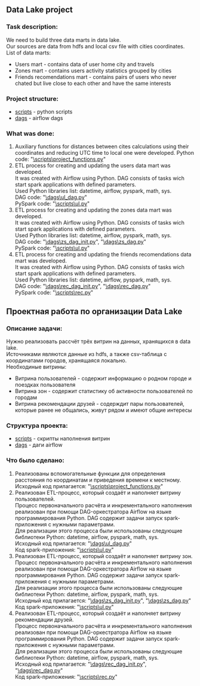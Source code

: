 ## Data Lake project

### Task description:
We need to build three data marts in data lake.\
Our sources are data from hdfs and local csv file with cities coordinates.\
List of data marts:
* Users mart - contains data of user home city and travels
* Zones mart - contains users activity statistics grouped by cities
* Friends recomendations mart - contains pairs of users who never chated but live close to each other and have the same interests

### Project structure:
* [scripts](https://github.com/PonomarevVladimir/Portfolio/tree/main/spark_project/scripts) - python scripts
* [dags](https://github.com/PonomarevVladimir/Portfolio/tree/main/spark_project/dags) - airflow dags

### What was done:
1. Auxiliary functions for distances between cites calculations using their coordinates and reducing UTC time to local one were developed.
Python code: "[\scripts\project_functions.py](https://github.com/PonomarevVladimir/Portfolio/blob/main/spark_project/scripts/project_functions.py)"
2. ETL process for creating and updating the users data mart was developed.\
It was created with Airflow using Python. DAG consists of tasks wich start spark applications with defined parameters.\
Used Python libraries list: datetime, airflow, pyspark, math, sys.\
DAG code: "[\dags\ul_dag.py](https://github.com/PonomarevVladimir/Portfolio/blob/main/spark_project/dags/ul_dag.py)"\
PySpark code: "[\scripts\ul.py](https://github.com/PonomarevVladimir/Portfolio/blob/main/spark_project/scripts/ul.py)"
3. ETL process for creating and updating the zones data mart was developed.\
It was created with Airflow using Python. DAG consists of tasks wich start spark applications with defined parameters.\
Used Python libraries list: datetime, airflow, pyspark, math, sys.\
DAG code: "[\dags\zs_dag_init.py](https://github.com/PonomarevVladimir/Portfolio/blob/main/spark_project/dags/zs_dag_init.py "Initial")", "[\dags\zs_dag.py](https://github.com/PonomarevVladimir/Portfolio/blob/main/spark_project/dags/zs_dag.py "Increment")"\
PySpark code: "[\scripts\ul.py](https://github.com/PonomarevVladimir/Portfolio/blob/main/spark_project/scripts/zs.py)"
4. ETL process for creating and updating the friends recomendations data mart was developed.\
It was created with Airflow using Python. DAG consists of tasks wich start spark applications with defined parameters.\
Used Python libraries list: datetime, airflow, pyspark, math, sys.\
DAG code: "[\dags\rec_dag_init.py](https://github.com/PonomarevVladimir/Portfolio/blob/main/spark_project/dags/rec_dag_init.py "Initial")", "[\dags\rec_dag.py](https://github.com/PonomarevVladimir/Portfolio/blob/main/spark_project/dags/rec_dag.py "Increment")"\
PySpark code: "[\scripts\rec.py](https://github.com/PonomarevVladimir/Portfolio/blob/main/spark_project/scripts/rec.py)"

## Проектная работа по организации Data Lake

### Описание задачи:
Нужно реализовать рассчёт трёх витрин на данных, хранящихся в data lake.\
Источниками являются данные из hdfs, а также csv-таблица с координатами городов, хранящаяся локально.\
Необходиные витрины:
* Витрина пользователей - содержит информацию о родном городе и поездках пользователя
* Витрина зон - содержит статистику об активности пользователей по городам
* Витрина рекомендации друзей - содерждит пары пользователей, которые ранее не общались, живут рядом и имеют общие интересы

### Структура проекта:
* [scripts](https://github.com/PonomarevVladimir/Portfolio/tree/main/spark_project/scripts) - скрипты наполнения витрин
* [dags](https://github.com/PonomarevVladimir/Portfolio/tree/main/spark_project/dags) - даги airflow

### Что было сделано:
1. Реализованы вспомогательные функции для определения расстояния по координатам и приведения времени к местному.
Исходный код прилагается: "[\scripts\project_functions.py](https://github.com/PonomarevVladimir/Portfolio/blob/main/spark_project/scripts/project_functions.py)"
2. Реализован ETL-процесс, который создаёт и наполняет витрину пользователей.\
Процесс первоначального расчёта и инкрементального наполнения реализован при помощи DAG-оркестратора Airflow на языке программирования Python. DAG содержит задачи запуск spark-приложения с нужными параметрами.\
Для реализации этого процесса были использованы следующие библиотеки Python: datetime, airflow, pyspark, math, sys.\
Исходный код прилагается: "[\dags\ul_dag.py](https://github.com/PonomarevVladimir/Portfolio/blob/main/spark_project/dags/ul_dag.py)"\
Код spark-приложения: "[\scripts\ul.py](https://github.com/PonomarevVladimir/Portfolio/blob/main/spark_project/scripts/ul.py)"
3. Реализован ETL-процесс, который создаёт и наполняет витрину зон.\
Процесс первоначального расчёта и инкрементального наполнения реализован при помощи DAG-оркестратора Airflow на языке программирования Python. DAG содержит задачи запуск spark-приложения с нужными параметрами.\
Для реализации этого процесса были использованы следующие библиотеки Python: datetime, airflow, pyspark, math, sys.\
Исходный код прилагается: "[\dags\zs_dag_init.py](https://github.com/PonomarevVladimir/Portfolio/blob/main/spark_project/dags/zs_dag_init.py "Первоначальный расчёт")", "[\dags\zs_dag.py](https://github.com/PonomarevVladimir/Portfolio/blob/main/spark_project/dags/zs_dag.py "Инкрементальное обновление")"\
Код spark-приложения: "[\scripts\ul.py](https://github.com/PonomarevVladimir/Portfolio/blob/main/spark_project/scripts/zs.py)"
4. Реализован ETL-процесс, который создаёт и наполняет витрину рекомендации друзей.\
Процесс первоначального расчёта и инкрементального наполнения реализован при помощи DAG-оркестратора Airflow на языке программирования Python. DAG содержит задачи запуск spark-приложения с нужными параметрами.\
Для реализации этого процесса были использованы следующие библиотеки Python: datetime, airflow, pyspark, math, sys.\
Исходный код прилагается: "[\dags\rec_dag_init.py](https://github.com/PonomarevVladimir/Portfolio/blob/main/spark_project/dags/rec_dag_init.py "Первоначальный расчёт")", "[\dags\rec_dag.py](https://github.com/PonomarevVladimir/Portfolio/blob/main/spark_project/dags/rec_dag.py "Инкрементальное обновление")"\
Код spark-приложения: "[\scripts\rec.py](https://github.com/PonomarevVladimir/Portfolio/blob/main/spark_project/scripts/rec.py)"
